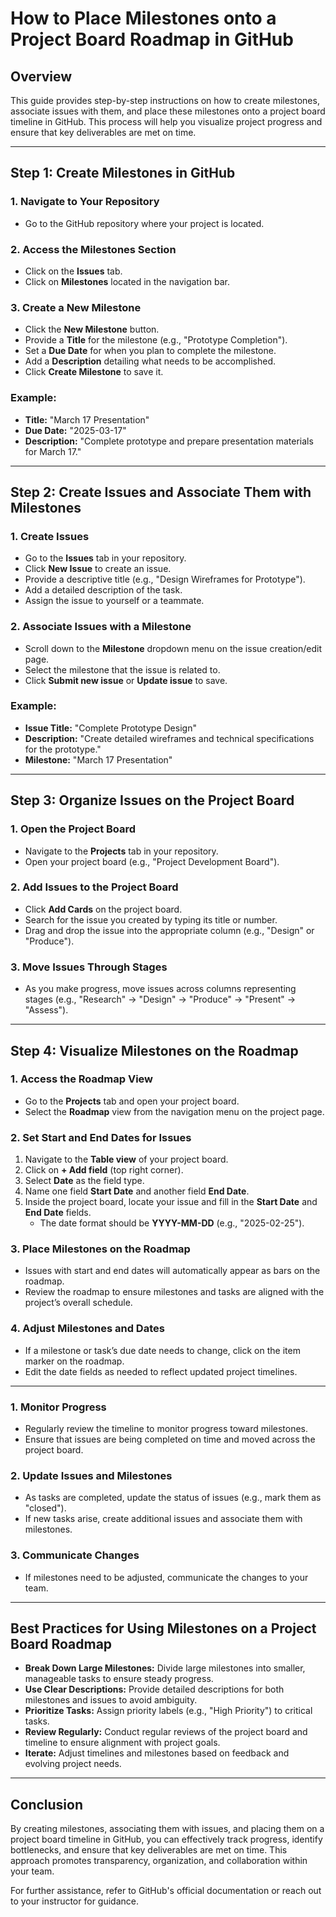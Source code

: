 # How to Place Milestones onto a Project Board Roadmap in GitHub

## Overview
This guide provides step-by-step instructions on how to create milestones, associate issues with them, and place these milestones onto a project board timeline in GitHub. This process will help you visualize project progress and ensure that key deliverables are met on time.

---

## Step 1: Create Milestones in GitHub

### 1. Navigate to Your Repository
- Go to the GitHub repository where your project is located.

### 2. Access the Milestones Section
- Click on the **Issues** tab.
- Click on **Milestones** located in the navigation bar.

### 3. Create a New Milestone
- Click the **New Milestone** button.
- Provide a **Title** for the milestone (e.g., "Prototype Completion").
- Set a **Due Date** for when you plan to complete the milestone.
- Add a **Description** detailing what needs to be accomplished.
- Click **Create Milestone** to save it.

### Example:
- **Title:** "March 17 Presentation"
- **Due Date:** "2025-03-17"
- **Description:** "Complete prototype and prepare presentation materials for March 17."

---

## Step 2: Create Issues and Associate Them with Milestones

### 1. Create Issues
- Go to the **Issues** tab in your repository.
- Click **New Issue** to create an issue.
- Provide a descriptive title (e.g., "Design Wireframes for Prototype").
- Add a detailed description of the task.
- Assign the issue to yourself or a teammate.

### 2. Associate Issues with a Milestone
- Scroll down to the **Milestone** dropdown menu on the issue creation/edit page.
- Select the milestone that the issue is related to.
- Click **Submit new issue** or **Update issue** to save.

### Example:
- **Issue Title:** "Complete Prototype Design"
- **Description:** "Create detailed wireframes and technical specifications for the prototype."
- **Milestone:** "March 17 Presentation"

---

## Step 3: Organize Issues on the Project Board

### 1. Open the Project Board
- Navigate to the **Projects** tab in your repository.
- Open your project board (e.g., "Project Development Board").

### 2. Add Issues to the Project Board
- Click **Add Cards** on the project board.
- Search for the issue you created by typing its title or number.
- Drag and drop the issue into the appropriate column (e.g., "Design" or "Produce").

### 3. Move Issues Through Stages
- As you make progress, move issues across columns representing stages (e.g., "Research" -> "Design" -> "Produce" -> "Present" -> "Assess").

---

## Step 4: Visualize Milestones on the Roadmap

### 1. Access the Roadmap View
- Go to the **Projects** tab and open your project board.
- Select the **Roadmap** view from the navigation menu on the project page.

### 2. Set Start and End Dates for Issues
1. Navigate to the **Table view** of your project board.
2. Click on **+ Add field** (top right corner).
3. Select **Date** as the field type.
4. Name one field **Start Date** and another field **End Date**.
5. Inside the project board, locate your issue and fill in the **Start Date** and **End Date** fields.
   - The date format should be **YYYY-MM-DD** (e.g., "2025-02-25").

### 3. Place Milestones on the Roadmap
- Issues with start and end dates will automatically appear as bars on the roadmap.
- Review the roadmap to ensure milestones and tasks are aligned with the project’s overall schedule.

### 4. Adjust Milestones and Dates
- If a milestone or task’s due date needs to change, click on the item marker on the roadmap.
- Edit the date fields as needed to reflect updated project timelines.

---

### 1. Monitor Progress
- Regularly review the timeline to monitor progress toward milestones.
- Ensure that issues are being completed on time and moved across the project board.

### 2. Update Issues and Milestones
- As tasks are completed, update the status of issues (e.g., mark them as "closed").
- If new tasks arise, create additional issues and associate them with milestones.

### 3. Communicate Changes
- If milestones need to be adjusted, communicate the changes to your team.

---

## Best Practices for Using Milestones on a Project Board Roadmap

- **Break Down Large Milestones:** Divide large milestones into smaller, manageable tasks to ensure steady progress.
- **Use Clear Descriptions:** Provide detailed descriptions for both milestones and issues to avoid ambiguity.
- **Prioritize Tasks:** Assign priority labels (e.g., "High Priority") to critical tasks.
- **Review Regularly:** Conduct regular reviews of the project board and timeline to ensure alignment with project goals.
- **Iterate:** Adjust timelines and milestones based on feedback and evolving project needs.

---

## Conclusion
By creating milestones, associating them with issues, and placing them on a project board timeline in GitHub, you can effectively track progress, identify bottlenecks, and ensure that key deliverables are met on time. This approach promotes transparency, organization, and collaboration within your team.

For further assistance, refer to GitHub's official documentation or reach out to your instructor for guidance.

